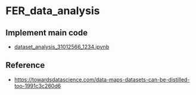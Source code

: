 # FER_data_analysis

## Implement main code
- <p><a href="https://colab.research.google.com/drive/1NyusAQzFC6lWXKqyhFYb3Hjqpg9kRYNf?usp=sharing">dataset_analysis_31012566_1234.ipynb</a></p>


## Reference
- https://towardsdatascience.com/data-maps-datasets-can-be-distilled-too-1991c3c260d6
